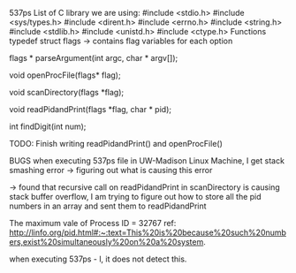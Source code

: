 537ps
List of C library we are using:
#include <stdio.h>
#include <sys/types.h>
#include <dirent.h>
#include <errno.h>
#include <string.h>
#include <stdlib.h>
#include <unistd.h>
#include <ctype.h>
Functions
typedef struct flags -> contains flag variables for each option

flags * parseArgument(int argc, char * argv[]);

void openProcFile(flags* flag);

void scanDirectory(flags *flag);

void readPidandPrint(flags *flag, char * pid);

int findDigit(int num);

TODO:
Finish writing readPidandPrint() and openProcFile()

BUGS
when executing 537ps file in UW-Madison Linux Machine, I get stack smashing error -> figuring out what is causing this error

-> found that recursive call on readPidandPrint in scanDirectory is causing stack buffer overflow, I am trying to figure out how to store all the pid numbers in an array and sent them to readPidandPrint

The maximum vale of Process ID = 32767 ref: http://linfo.org/pid.html#:~:text=This%20is%20because%20such%20numbers,exist%20simultaneously%20on%20a%20system.

when executing 537ps - l, it does not detect this.
